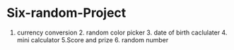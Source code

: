 # Six-random-Project
1. currency conversion  2. random color picker   3. date of birth caclulater  4. mini calculator  5.Score and prize  6. random number
